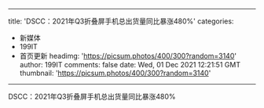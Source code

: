 
---
title: 'DSCC：2021年Q3折叠屏手机总出货量同比暴涨480%'
categories: 
 - 新媒体
 - 199IT
 - 首页更新
headimg: 'https://picsum.photos/400/300?random=3140'
author: 199IT
comments: false
date: Wed, 01 Dec 2021 12:21:51 GMT
thumbnail: 'https://picsum.photos/400/300?random=3140'
---

<div>   
DSCC：2021年Q3折叠屏手机总出货量同比暴涨480%  
</div>
            